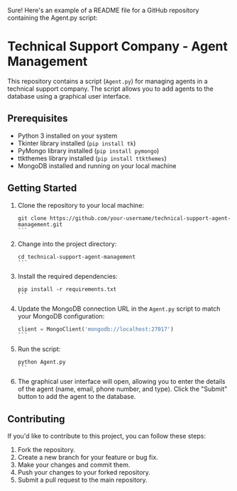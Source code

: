 Sure! Here's an example of a README file for a GitHub repository containing the Agent.py script:

# Technical Support Company - Agent Management

This repository contains a script (`Agent.py`) for managing agents in a technical support company. The script allows you to add agents to the database using a graphical user interface.

## Prerequisites

- Python 3 installed on your system
- Tkinter library installed (`pip install tk`)
- PyMongo library installed (`pip install pymongo`)
- ttkthemes library installed (`pip install ttkthemes`)
- MongoDB installed and running on your local machine

## Getting Started

1. Clone the repository to your local machine:

   ````shell
   git clone https://github.com/your-username/technical-support-agent-management.git
   ```

2. Change into the project directory:

   ````shell
   cd technical-support-agent-management
   ```

3. Install the required dependencies:

   ````shell
   pip install -r requirements.txt
   ```

4. Update the MongoDB connection URL in the `Agent.py` script to match your MongoDB configuration:

   ````python
   client = MongoClient('mongodb://localhost:27017')
   ```

5. Run the script:

   ````shell
   python Agent.py
   ```

6. The graphical user interface will open, allowing you to enter the details of the agent (name, email, phone number, and type). Click the "Submit" button to add the agent to the database.

## Contributing

If you'd like to contribute to this project, you can follow these steps:

1. Fork the repository.
2. Create a new branch for your feature or bug fix.
3. Make your changes and commit them.
4. Push your changes to your forked repository.
5. Submit a pull request to the main repository.

